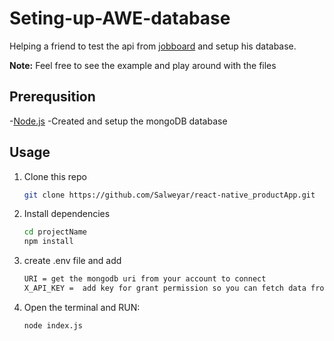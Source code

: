 # Seting-up-AWE-database

Helping a friend to test the api from [jobboard](https://www.jobboard.io/) and setup his database. 

**Note:** Feel free to see the example and play around with the files

## Prerequsition

-[Node.js](https://nodejs.org/en/download/)
-Created and setup the mongoDB database

## Usage

1. Clone this repo

    ```bash
   git clone https://github.com/Salweyar/react-native_productApp.git
   ```
   
2. Install dependencies

   ```bash
   cd projectName
   npm install
   ```

3. create .env file and add

      ```bash
      URI = get the mongodb uri from your account to connect
      X_API_KEY =  add key for grant permission so you can fetch data from api. (Goes in header)
      ``` 
  
4. Open the terminal and RUN: 

    ```bash
    node index.js
    ```
